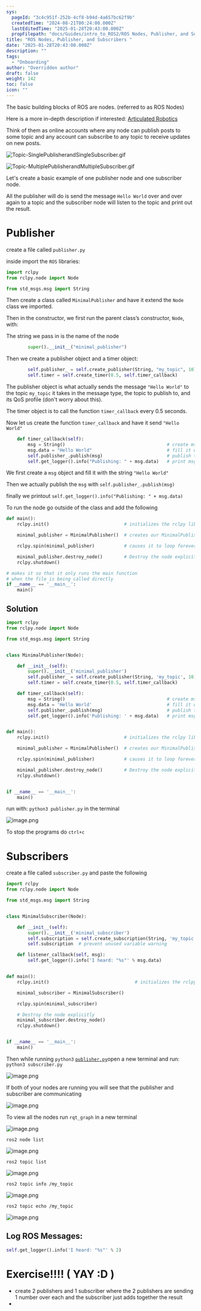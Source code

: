 ```yaml
---
sys:
  pageId: "3c4c951f-252b-4cf8-b94d-4a657bc62f9b"
  createdTime: "2024-08-21T00:24:00.000Z"
  lastEditedTime: "2025-01-28T20:43:00.000Z"
  propFilepath: "docs/Guides/intro_to_ROS2/ROS Nodes, Publisher, and Subscribers .md"
title: "ROS Nodes, Publisher, and Subscribers "
date: "2025-01-28T20:43:00.000Z"
description: ""
tags:
  - "Onboarding"
author: "Overridden author"
draft: false
weight: 142
toc: false
icon: ""
---
```


The basic building blocks of ROS are nodes. (referred to as ROS Nodes)

Here is a more in-depth description if interested: [Articulated Robotics](https://articulatedrobotics.xyz/tutorials/ready-for-ros/ros-overview#2-nodes)

Think of them as online accounts where any node can publish posts to some topic and any account can subscribe to any topic to receive updates on new posts.

![Topic-SinglePublisherandSingleSubscriber.gif](https://docs.ros.org/en/humble/_images/Topic-SinglePublisherandSingleSubscriber.gif)

![Topic-MultiplePublisherandMultipleSubscriber.gif](https://docs.ros.org/en/humble/_images/Topic-MultiplePublisherandMultipleSubscriber.gif)

Let's create a basic example of one publisher node and one subscriber node.

All the publisher will do is send the message `Hello World` over and over again to a topic and the subscriber node will listen to the topic and print out the result.

# Publisher

create a file called `publisher.py` 

inside import the `ROS` libraries:

```python
import rclpy
from rclpy.node import Node

from std_msgs.msg import String
```

Then create a class called `MinimalPublisher` and have it extend the `Node` class we imported.

Then in the constructor, we first run the parent class’s constructor, `Node`, with:

The string we pass in is the name of the node

```python
        super().__init__("minimal_publisher")
```

Then we create a publisher object and a timer object:

```python
        self.publisher_ = self.create_publisher(String, "my_topic", 10)
        self.timer = self.create_timer(0.5, self.timer_callback)
```

The publisher object is what actually sends the message `"Hello World"` to the topic `my_topic` it takes in the message type, the topic to publish to, and its QoS profile (don't worry about this).

The timer object is to call the function `timer_callback` every 0.5 seconds.

Now let us create the function `timer_callback` and have it send `"Hello World"`

```python
    def timer_callback(self):
        msg = String()                                      # create msg object
        msg.data = "Hello World"                            # fill it with data
        self.publisher_.publish(msg)                        # publish the message
        self.get_logger().info("Publishing: " + msg.data)   # print msg
```

We first create a `msg` object and fill it with the string `"Hello World"`

Then we actually publish the `msg` with `self.publisher_.publish(msg)`

finally we printout `self.get_logger().info("Publishing: " + msg.data)`

To run the node go outside of the class and add the following

```python
def main():
    rclpy.init()                            # initializes the rclpy library

    minimal_publisher = MinimalPublisher()  # creates our MinimalPublisher object

    rclpy.spin(minimal_publisher)           # causes it to loop forever

    minimal_publisher.destroy_node()        # Destroy the node explicitly
    rclpy.shutdown()

# makes it so that it only runs the main function
# when the file is being called directly
if __name__ == '__main__': 
    main()
```

## Solution

```python
import rclpy
from rclpy.node import Node

from std_msgs.msg import String


class MinimalPublisher(Node):

    def __init__(self):
        super().__init__('minimal_publisher')
        self.publisher_ = self.create_publisher(String, 'my_topic', 10)
        self.timer = self.create_timer(0.5, self.timer_callback)

    def timer_callback(self):
        msg = String()                                      # create msg object
        msg.data = 'Hello World'                            # fill it with data
        self.publisher_.publish(msg)                        # publish the message
        self.get_logger().info('Publishing: ' + msg.data)   # print msg


def main():
    rclpy.init()                            # initializes the rclpy library

    minimal_publisher = MinimalPublisher()  # creates our MinimalPublisher object

    rclpy.spin(minimal_publisher)           # causes it to loop forever

    minimal_publisher.destroy_node()        # Destroy the node explicitly
    rclpy.shutdown()


if __name__ == '__main__':
    main()
```

run with: `python3 publisher.py` in the terminal

![image.png](https://prod-files-secure.s3.us-west-2.amazonaws.com/d518164a-d88e-44d1-a4ee-3adb3bd8bce0/9214accb-ad5b-44f1-a31c-b3167c59138b/image.png?X-Amz-Algorithm=AWS4-HMAC-SHA256&X-Amz-Content-Sha256=UNSIGNED-PAYLOAD&X-Amz-Credential=ASIAZI2LB466TZOMFRLY%2F20250505%2Fus-west-2%2Fs3%2Faws4_request&X-Amz-Date=20250505T022820Z&X-Amz-Expires=3600&X-Amz-Security-Token=IQoJb3JpZ2luX2VjEHUaCXVzLXdlc3QtMiJGMEQCIE96k4ZQJNF5JN%2FAb5qpp1nZpghj%2B5PrCtcYdyn1lZFBAiAAkVBAhTwCogTT52fwlQZUbKIt6qTSiCGeA5hHNWoD%2Byr%2FAwgeEAAaDDYzNzQyMzE4MzgwNSIMyNDFcTU7euQ8qaD9KtwDhIprLBQThm2bb1GH%2Bk6E%2FFX3NOgjmWoWa7hMJZtG95Yd5Y%2BHgosAWE6T%2FjEesesK2AG9xIIVde97jix8RFAZ7d8C5WIAm33m77gDuSzybLC29u7wgoieiCHhGXI7RrFbB01tTtz14QgCUyszQyC1u5F%2BHnz1MliJydR93xS9lIqXtgsD2CrOnNS01LEo3%2BVB0xOl2QVRYXRcL6ZTWlGsHYNKBh6uN947rb7XIqOB%2BjkCFmqFk3ZMiPPqCtWtq4A6Ut%2FNE%2Fv3pb7rw8mtyBkgQEd0FmziLEBzf4phobz4Pp6SpcVDu%2F6WJh%2B57cdITl8F6cYNaSf2DxLiAzz9j%2FhSMFbuDNvu0oQ0eziM%2F4lXYEEuv7M5fuGCumhWGgfbtNtpUOPycLtReWbQdStQpWsCSVHcgl0ta6gcgnO9xnfJeeyd1mwewjavsxz9cksRtTPaZSYrzyFQcfsN65kJnbH2%2F3y0ZxuimmAowdJLOaNoc8X69ep%2BG5qOnL%2Be1oqCYmEc%2BN1qKsGvdcVgO1YPWSP7Pnjp0%2Fk7o5ZNaz2o5WE97KaT63Paz9FEAm7lxKzFpHk75waLNNwS4v2GRzJjs8ZDTZprtxrs2Ils7TA2B9gyEk%2BApesT7G4bk0VKgZ8wzKzfwAY6pgHgW49dhIkvLbp7U%2Bd3nJvw2ESleQQ2tBqfz9q0UH6eOxFvThfiDfWKDo6hjYhvp%2BaDDEtU%2FLkdr2F4HJUYGCmW%2BBVL0%2BVichVmF7xbJkz8TQripUDXmF8pnry3kbdW9t%2B9Rl%2Fs2j0Y%2Bob8SFaR8mDZRJ%2Bafwl7LwFM107p5oreS649nxLMv4c2Xt4TBGd9fGO2OWzrM%2FThTWSQafX8IeR0NJU2Fxrb&X-Amz-Signature=009fdb3553460dfba32148d51104793979928028e9042c841add34436acc8f1d&X-Amz-SignedHeaders=host&x-id=GetObject)

To stop the programs do `ctrl+c`

# Subscribers

create a file called `subscriber.py` and paste the following

```python
import rclpy
from rclpy.node import Node

from std_msgs.msg import String


class MinimalSubscriber(Node):

    def __init__(self):
        super().__init__('minimal_subscriber')
        self.subscription = self.create_subscription(String, 'my_topic', self.listener_callback, 10)
        self.subscription  # prevent unused variable warning

    def listener_callback(self, msg):
        self.get_logger().info('I heard: "%s"' % msg.data)


def main():
    rclpy.init()                                # initializes the rclpy library

    minimal_subscriber = MinimalSubscriber()

    rclpy.spin(minimal_subscriber)

    # Destroy the node explicitly
    minimal_subscriber.destroy_node()
    rclpy.shutdown()


if __name__ == '__main__':
    main()
```

Then while running `python3` [`publisher.py`](http://publisher.py/)open a new terminal and run: `python3 subscriber.py` 

![image.png](https://prod-files-secure.s3.us-west-2.amazonaws.com/d518164a-d88e-44d1-a4ee-3adb3bd8bce0/611fccf2-c738-4dbd-94e9-98f209092866/image.png?X-Amz-Algorithm=AWS4-HMAC-SHA256&X-Amz-Content-Sha256=UNSIGNED-PAYLOAD&X-Amz-Credential=ASIAZI2LB466TZOMFRLY%2F20250505%2Fus-west-2%2Fs3%2Faws4_request&X-Amz-Date=20250505T022820Z&X-Amz-Expires=3600&X-Amz-Security-Token=IQoJb3JpZ2luX2VjEHUaCXVzLXdlc3QtMiJGMEQCIE96k4ZQJNF5JN%2FAb5qpp1nZpghj%2B5PrCtcYdyn1lZFBAiAAkVBAhTwCogTT52fwlQZUbKIt6qTSiCGeA5hHNWoD%2Byr%2FAwgeEAAaDDYzNzQyMzE4MzgwNSIMyNDFcTU7euQ8qaD9KtwDhIprLBQThm2bb1GH%2Bk6E%2FFX3NOgjmWoWa7hMJZtG95Yd5Y%2BHgosAWE6T%2FjEesesK2AG9xIIVde97jix8RFAZ7d8C5WIAm33m77gDuSzybLC29u7wgoieiCHhGXI7RrFbB01tTtz14QgCUyszQyC1u5F%2BHnz1MliJydR93xS9lIqXtgsD2CrOnNS01LEo3%2BVB0xOl2QVRYXRcL6ZTWlGsHYNKBh6uN947rb7XIqOB%2BjkCFmqFk3ZMiPPqCtWtq4A6Ut%2FNE%2Fv3pb7rw8mtyBkgQEd0FmziLEBzf4phobz4Pp6SpcVDu%2F6WJh%2B57cdITl8F6cYNaSf2DxLiAzz9j%2FhSMFbuDNvu0oQ0eziM%2F4lXYEEuv7M5fuGCumhWGgfbtNtpUOPycLtReWbQdStQpWsCSVHcgl0ta6gcgnO9xnfJeeyd1mwewjavsxz9cksRtTPaZSYrzyFQcfsN65kJnbH2%2F3y0ZxuimmAowdJLOaNoc8X69ep%2BG5qOnL%2Be1oqCYmEc%2BN1qKsGvdcVgO1YPWSP7Pnjp0%2Fk7o5ZNaz2o5WE97KaT63Paz9FEAm7lxKzFpHk75waLNNwS4v2GRzJjs8ZDTZprtxrs2Ils7TA2B9gyEk%2BApesT7G4bk0VKgZ8wzKzfwAY6pgHgW49dhIkvLbp7U%2Bd3nJvw2ESleQQ2tBqfz9q0UH6eOxFvThfiDfWKDo6hjYhvp%2BaDDEtU%2FLkdr2F4HJUYGCmW%2BBVL0%2BVichVmF7xbJkz8TQripUDXmF8pnry3kbdW9t%2B9Rl%2Fs2j0Y%2Bob8SFaR8mDZRJ%2Bafwl7LwFM107p5oreS649nxLMv4c2Xt4TBGd9fGO2OWzrM%2FThTWSQafX8IeR0NJU2Fxrb&X-Amz-Signature=a6947e8d65da2816925410b7f8dbddbb8b4e445f2716c8dc2b3bdbe4e012e966&X-Amz-SignedHeaders=host&x-id=GetObject)

If both of your nodes are running you will see that the publisher and subscriber are communicating

![image.png](https://prod-files-secure.s3.us-west-2.amazonaws.com/d518164a-d88e-44d1-a4ee-3adb3bd8bce0/eea428b5-1cf0-43bb-a30b-81cbaf6c5c78/image.png?X-Amz-Algorithm=AWS4-HMAC-SHA256&X-Amz-Content-Sha256=UNSIGNED-PAYLOAD&X-Amz-Credential=ASIAZI2LB466TZOMFRLY%2F20250505%2Fus-west-2%2Fs3%2Faws4_request&X-Amz-Date=20250505T022820Z&X-Amz-Expires=3600&X-Amz-Security-Token=IQoJb3JpZ2luX2VjEHUaCXVzLXdlc3QtMiJGMEQCIE96k4ZQJNF5JN%2FAb5qpp1nZpghj%2B5PrCtcYdyn1lZFBAiAAkVBAhTwCogTT52fwlQZUbKIt6qTSiCGeA5hHNWoD%2Byr%2FAwgeEAAaDDYzNzQyMzE4MzgwNSIMyNDFcTU7euQ8qaD9KtwDhIprLBQThm2bb1GH%2Bk6E%2FFX3NOgjmWoWa7hMJZtG95Yd5Y%2BHgosAWE6T%2FjEesesK2AG9xIIVde97jix8RFAZ7d8C5WIAm33m77gDuSzybLC29u7wgoieiCHhGXI7RrFbB01tTtz14QgCUyszQyC1u5F%2BHnz1MliJydR93xS9lIqXtgsD2CrOnNS01LEo3%2BVB0xOl2QVRYXRcL6ZTWlGsHYNKBh6uN947rb7XIqOB%2BjkCFmqFk3ZMiPPqCtWtq4A6Ut%2FNE%2Fv3pb7rw8mtyBkgQEd0FmziLEBzf4phobz4Pp6SpcVDu%2F6WJh%2B57cdITl8F6cYNaSf2DxLiAzz9j%2FhSMFbuDNvu0oQ0eziM%2F4lXYEEuv7M5fuGCumhWGgfbtNtpUOPycLtReWbQdStQpWsCSVHcgl0ta6gcgnO9xnfJeeyd1mwewjavsxz9cksRtTPaZSYrzyFQcfsN65kJnbH2%2F3y0ZxuimmAowdJLOaNoc8X69ep%2BG5qOnL%2Be1oqCYmEc%2BN1qKsGvdcVgO1YPWSP7Pnjp0%2Fk7o5ZNaz2o5WE97KaT63Paz9FEAm7lxKzFpHk75waLNNwS4v2GRzJjs8ZDTZprtxrs2Ils7TA2B9gyEk%2BApesT7G4bk0VKgZ8wzKzfwAY6pgHgW49dhIkvLbp7U%2Bd3nJvw2ESleQQ2tBqfz9q0UH6eOxFvThfiDfWKDo6hjYhvp%2BaDDEtU%2FLkdr2F4HJUYGCmW%2BBVL0%2BVichVmF7xbJkz8TQripUDXmF8pnry3kbdW9t%2B9Rl%2Fs2j0Y%2Bob8SFaR8mDZRJ%2Bafwl7LwFM107p5oreS649nxLMv4c2Xt4TBGd9fGO2OWzrM%2FThTWSQafX8IeR0NJU2Fxrb&X-Amz-Signature=ccb0a60301f7d6c6534283c33335aa64f1a254f620571b3796af2bf874891d3c&X-Amz-SignedHeaders=host&x-id=GetObject)

To view all the nodes run `rqt_graph` in a new terminal

![image.png](https://prod-files-secure.s3.us-west-2.amazonaws.com/d518164a-d88e-44d1-a4ee-3adb3bd8bce0/1d98e964-4318-4d62-b5c4-8c8f78368598/image.png?X-Amz-Algorithm=AWS4-HMAC-SHA256&X-Amz-Content-Sha256=UNSIGNED-PAYLOAD&X-Amz-Credential=ASIAZI2LB466TZOMFRLY%2F20250505%2Fus-west-2%2Fs3%2Faws4_request&X-Amz-Date=20250505T022820Z&X-Amz-Expires=3600&X-Amz-Security-Token=IQoJb3JpZ2luX2VjEHUaCXVzLXdlc3QtMiJGMEQCIE96k4ZQJNF5JN%2FAb5qpp1nZpghj%2B5PrCtcYdyn1lZFBAiAAkVBAhTwCogTT52fwlQZUbKIt6qTSiCGeA5hHNWoD%2Byr%2FAwgeEAAaDDYzNzQyMzE4MzgwNSIMyNDFcTU7euQ8qaD9KtwDhIprLBQThm2bb1GH%2Bk6E%2FFX3NOgjmWoWa7hMJZtG95Yd5Y%2BHgosAWE6T%2FjEesesK2AG9xIIVde97jix8RFAZ7d8C5WIAm33m77gDuSzybLC29u7wgoieiCHhGXI7RrFbB01tTtz14QgCUyszQyC1u5F%2BHnz1MliJydR93xS9lIqXtgsD2CrOnNS01LEo3%2BVB0xOl2QVRYXRcL6ZTWlGsHYNKBh6uN947rb7XIqOB%2BjkCFmqFk3ZMiPPqCtWtq4A6Ut%2FNE%2Fv3pb7rw8mtyBkgQEd0FmziLEBzf4phobz4Pp6SpcVDu%2F6WJh%2B57cdITl8F6cYNaSf2DxLiAzz9j%2FhSMFbuDNvu0oQ0eziM%2F4lXYEEuv7M5fuGCumhWGgfbtNtpUOPycLtReWbQdStQpWsCSVHcgl0ta6gcgnO9xnfJeeyd1mwewjavsxz9cksRtTPaZSYrzyFQcfsN65kJnbH2%2F3y0ZxuimmAowdJLOaNoc8X69ep%2BG5qOnL%2Be1oqCYmEc%2BN1qKsGvdcVgO1YPWSP7Pnjp0%2Fk7o5ZNaz2o5WE97KaT63Paz9FEAm7lxKzFpHk75waLNNwS4v2GRzJjs8ZDTZprtxrs2Ils7TA2B9gyEk%2BApesT7G4bk0VKgZ8wzKzfwAY6pgHgW49dhIkvLbp7U%2Bd3nJvw2ESleQQ2tBqfz9q0UH6eOxFvThfiDfWKDo6hjYhvp%2BaDDEtU%2FLkdr2F4HJUYGCmW%2BBVL0%2BVichVmF7xbJkz8TQripUDXmF8pnry3kbdW9t%2B9Rl%2Fs2j0Y%2Bob8SFaR8mDZRJ%2Bafwl7LwFM107p5oreS649nxLMv4c2Xt4TBGd9fGO2OWzrM%2FThTWSQafX8IeR0NJU2Fxrb&X-Amz-Signature=7592367b15a4c127b114b453736e95ffe808b01ae2235df1c846dd5ef17e3a41&X-Amz-SignedHeaders=host&x-id=GetObject)

`ros2 node list`

![image.png](https://prod-files-secure.s3.us-west-2.amazonaws.com/d518164a-d88e-44d1-a4ee-3adb3bd8bce0/680ac8cf-e6d9-4164-9ece-5b9a6fccffee/image.png?X-Amz-Algorithm=AWS4-HMAC-SHA256&X-Amz-Content-Sha256=UNSIGNED-PAYLOAD&X-Amz-Credential=ASIAZI2LB466TZOMFRLY%2F20250505%2Fus-west-2%2Fs3%2Faws4_request&X-Amz-Date=20250505T022820Z&X-Amz-Expires=3600&X-Amz-Security-Token=IQoJb3JpZ2luX2VjEHUaCXVzLXdlc3QtMiJGMEQCIE96k4ZQJNF5JN%2FAb5qpp1nZpghj%2B5PrCtcYdyn1lZFBAiAAkVBAhTwCogTT52fwlQZUbKIt6qTSiCGeA5hHNWoD%2Byr%2FAwgeEAAaDDYzNzQyMzE4MzgwNSIMyNDFcTU7euQ8qaD9KtwDhIprLBQThm2bb1GH%2Bk6E%2FFX3NOgjmWoWa7hMJZtG95Yd5Y%2BHgosAWE6T%2FjEesesK2AG9xIIVde97jix8RFAZ7d8C5WIAm33m77gDuSzybLC29u7wgoieiCHhGXI7RrFbB01tTtz14QgCUyszQyC1u5F%2BHnz1MliJydR93xS9lIqXtgsD2CrOnNS01LEo3%2BVB0xOl2QVRYXRcL6ZTWlGsHYNKBh6uN947rb7XIqOB%2BjkCFmqFk3ZMiPPqCtWtq4A6Ut%2FNE%2Fv3pb7rw8mtyBkgQEd0FmziLEBzf4phobz4Pp6SpcVDu%2F6WJh%2B57cdITl8F6cYNaSf2DxLiAzz9j%2FhSMFbuDNvu0oQ0eziM%2F4lXYEEuv7M5fuGCumhWGgfbtNtpUOPycLtReWbQdStQpWsCSVHcgl0ta6gcgnO9xnfJeeyd1mwewjavsxz9cksRtTPaZSYrzyFQcfsN65kJnbH2%2F3y0ZxuimmAowdJLOaNoc8X69ep%2BG5qOnL%2Be1oqCYmEc%2BN1qKsGvdcVgO1YPWSP7Pnjp0%2Fk7o5ZNaz2o5WE97KaT63Paz9FEAm7lxKzFpHk75waLNNwS4v2GRzJjs8ZDTZprtxrs2Ils7TA2B9gyEk%2BApesT7G4bk0VKgZ8wzKzfwAY6pgHgW49dhIkvLbp7U%2Bd3nJvw2ESleQQ2tBqfz9q0UH6eOxFvThfiDfWKDo6hjYhvp%2BaDDEtU%2FLkdr2F4HJUYGCmW%2BBVL0%2BVichVmF7xbJkz8TQripUDXmF8pnry3kbdW9t%2B9Rl%2Fs2j0Y%2Bob8SFaR8mDZRJ%2Bafwl7LwFM107p5oreS649nxLMv4c2Xt4TBGd9fGO2OWzrM%2FThTWSQafX8IeR0NJU2Fxrb&X-Amz-Signature=89e5897999f04a46984b2dc2a165087a18dd6518cba76a2b241b9d9fdd7fcd43&X-Amz-SignedHeaders=host&x-id=GetObject)

`ros2 topic list`

![image.png](https://prod-files-secure.s3.us-west-2.amazonaws.com/d518164a-d88e-44d1-a4ee-3adb3bd8bce0/eee2ebe1-27ef-4a4a-96fb-2ca54126fb29/image.png?X-Amz-Algorithm=AWS4-HMAC-SHA256&X-Amz-Content-Sha256=UNSIGNED-PAYLOAD&X-Amz-Credential=ASIAZI2LB466TZOMFRLY%2F20250505%2Fus-west-2%2Fs3%2Faws4_request&X-Amz-Date=20250505T022820Z&X-Amz-Expires=3600&X-Amz-Security-Token=IQoJb3JpZ2luX2VjEHUaCXVzLXdlc3QtMiJGMEQCIE96k4ZQJNF5JN%2FAb5qpp1nZpghj%2B5PrCtcYdyn1lZFBAiAAkVBAhTwCogTT52fwlQZUbKIt6qTSiCGeA5hHNWoD%2Byr%2FAwgeEAAaDDYzNzQyMzE4MzgwNSIMyNDFcTU7euQ8qaD9KtwDhIprLBQThm2bb1GH%2Bk6E%2FFX3NOgjmWoWa7hMJZtG95Yd5Y%2BHgosAWE6T%2FjEesesK2AG9xIIVde97jix8RFAZ7d8C5WIAm33m77gDuSzybLC29u7wgoieiCHhGXI7RrFbB01tTtz14QgCUyszQyC1u5F%2BHnz1MliJydR93xS9lIqXtgsD2CrOnNS01LEo3%2BVB0xOl2QVRYXRcL6ZTWlGsHYNKBh6uN947rb7XIqOB%2BjkCFmqFk3ZMiPPqCtWtq4A6Ut%2FNE%2Fv3pb7rw8mtyBkgQEd0FmziLEBzf4phobz4Pp6SpcVDu%2F6WJh%2B57cdITl8F6cYNaSf2DxLiAzz9j%2FhSMFbuDNvu0oQ0eziM%2F4lXYEEuv7M5fuGCumhWGgfbtNtpUOPycLtReWbQdStQpWsCSVHcgl0ta6gcgnO9xnfJeeyd1mwewjavsxz9cksRtTPaZSYrzyFQcfsN65kJnbH2%2F3y0ZxuimmAowdJLOaNoc8X69ep%2BG5qOnL%2Be1oqCYmEc%2BN1qKsGvdcVgO1YPWSP7Pnjp0%2Fk7o5ZNaz2o5WE97KaT63Paz9FEAm7lxKzFpHk75waLNNwS4v2GRzJjs8ZDTZprtxrs2Ils7TA2B9gyEk%2BApesT7G4bk0VKgZ8wzKzfwAY6pgHgW49dhIkvLbp7U%2Bd3nJvw2ESleQQ2tBqfz9q0UH6eOxFvThfiDfWKDo6hjYhvp%2BaDDEtU%2FLkdr2F4HJUYGCmW%2BBVL0%2BVichVmF7xbJkz8TQripUDXmF8pnry3kbdW9t%2B9Rl%2Fs2j0Y%2Bob8SFaR8mDZRJ%2Bafwl7LwFM107p5oreS649nxLMv4c2Xt4TBGd9fGO2OWzrM%2FThTWSQafX8IeR0NJU2Fxrb&X-Amz-Signature=12fe473b3f5eeeec5f2eb87b86af7c910ca563d816d2a4379f67b29228dd9bfe&X-Amz-SignedHeaders=host&x-id=GetObject)

`ros2 topic info /my_topic`

![image.png](https://prod-files-secure.s3.us-west-2.amazonaws.com/d518164a-d88e-44d1-a4ee-3adb3bd8bce0/6288ef12-cb9e-406f-b9eb-65feed3a9011/image.png?X-Amz-Algorithm=AWS4-HMAC-SHA256&X-Amz-Content-Sha256=UNSIGNED-PAYLOAD&X-Amz-Credential=ASIAZI2LB466TZOMFRLY%2F20250505%2Fus-west-2%2Fs3%2Faws4_request&X-Amz-Date=20250505T022820Z&X-Amz-Expires=3600&X-Amz-Security-Token=IQoJb3JpZ2luX2VjEHUaCXVzLXdlc3QtMiJGMEQCIE96k4ZQJNF5JN%2FAb5qpp1nZpghj%2B5PrCtcYdyn1lZFBAiAAkVBAhTwCogTT52fwlQZUbKIt6qTSiCGeA5hHNWoD%2Byr%2FAwgeEAAaDDYzNzQyMzE4MzgwNSIMyNDFcTU7euQ8qaD9KtwDhIprLBQThm2bb1GH%2Bk6E%2FFX3NOgjmWoWa7hMJZtG95Yd5Y%2BHgosAWE6T%2FjEesesK2AG9xIIVde97jix8RFAZ7d8C5WIAm33m77gDuSzybLC29u7wgoieiCHhGXI7RrFbB01tTtz14QgCUyszQyC1u5F%2BHnz1MliJydR93xS9lIqXtgsD2CrOnNS01LEo3%2BVB0xOl2QVRYXRcL6ZTWlGsHYNKBh6uN947rb7XIqOB%2BjkCFmqFk3ZMiPPqCtWtq4A6Ut%2FNE%2Fv3pb7rw8mtyBkgQEd0FmziLEBzf4phobz4Pp6SpcVDu%2F6WJh%2B57cdITl8F6cYNaSf2DxLiAzz9j%2FhSMFbuDNvu0oQ0eziM%2F4lXYEEuv7M5fuGCumhWGgfbtNtpUOPycLtReWbQdStQpWsCSVHcgl0ta6gcgnO9xnfJeeyd1mwewjavsxz9cksRtTPaZSYrzyFQcfsN65kJnbH2%2F3y0ZxuimmAowdJLOaNoc8X69ep%2BG5qOnL%2Be1oqCYmEc%2BN1qKsGvdcVgO1YPWSP7Pnjp0%2Fk7o5ZNaz2o5WE97KaT63Paz9FEAm7lxKzFpHk75waLNNwS4v2GRzJjs8ZDTZprtxrs2Ils7TA2B9gyEk%2BApesT7G4bk0VKgZ8wzKzfwAY6pgHgW49dhIkvLbp7U%2Bd3nJvw2ESleQQ2tBqfz9q0UH6eOxFvThfiDfWKDo6hjYhvp%2BaDDEtU%2FLkdr2F4HJUYGCmW%2BBVL0%2BVichVmF7xbJkz8TQripUDXmF8pnry3kbdW9t%2B9Rl%2Fs2j0Y%2Bob8SFaR8mDZRJ%2Bafwl7LwFM107p5oreS649nxLMv4c2Xt4TBGd9fGO2OWzrM%2FThTWSQafX8IeR0NJU2Fxrb&X-Amz-Signature=083e92bf34450bd57cdfdac99556c222d129417fdbe073e7cf234eef57d74faa&X-Amz-SignedHeaders=host&x-id=GetObject)

`ros2 topic echo /my_topic`

![image.png](https://prod-files-secure.s3.us-west-2.amazonaws.com/d518164a-d88e-44d1-a4ee-3adb3bd8bce0/0a6fcb4d-422d-4a6c-a803-749ef4adf2c6/image.png?X-Amz-Algorithm=AWS4-HMAC-SHA256&X-Amz-Content-Sha256=UNSIGNED-PAYLOAD&X-Amz-Credential=ASIAZI2LB466TZOMFRLY%2F20250505%2Fus-west-2%2Fs3%2Faws4_request&X-Amz-Date=20250505T022820Z&X-Amz-Expires=3600&X-Amz-Security-Token=IQoJb3JpZ2luX2VjEHUaCXVzLXdlc3QtMiJGMEQCIE96k4ZQJNF5JN%2FAb5qpp1nZpghj%2B5PrCtcYdyn1lZFBAiAAkVBAhTwCogTT52fwlQZUbKIt6qTSiCGeA5hHNWoD%2Byr%2FAwgeEAAaDDYzNzQyMzE4MzgwNSIMyNDFcTU7euQ8qaD9KtwDhIprLBQThm2bb1GH%2Bk6E%2FFX3NOgjmWoWa7hMJZtG95Yd5Y%2BHgosAWE6T%2FjEesesK2AG9xIIVde97jix8RFAZ7d8C5WIAm33m77gDuSzybLC29u7wgoieiCHhGXI7RrFbB01tTtz14QgCUyszQyC1u5F%2BHnz1MliJydR93xS9lIqXtgsD2CrOnNS01LEo3%2BVB0xOl2QVRYXRcL6ZTWlGsHYNKBh6uN947rb7XIqOB%2BjkCFmqFk3ZMiPPqCtWtq4A6Ut%2FNE%2Fv3pb7rw8mtyBkgQEd0FmziLEBzf4phobz4Pp6SpcVDu%2F6WJh%2B57cdITl8F6cYNaSf2DxLiAzz9j%2FhSMFbuDNvu0oQ0eziM%2F4lXYEEuv7M5fuGCumhWGgfbtNtpUOPycLtReWbQdStQpWsCSVHcgl0ta6gcgnO9xnfJeeyd1mwewjavsxz9cksRtTPaZSYrzyFQcfsN65kJnbH2%2F3y0ZxuimmAowdJLOaNoc8X69ep%2BG5qOnL%2Be1oqCYmEc%2BN1qKsGvdcVgO1YPWSP7Pnjp0%2Fk7o5ZNaz2o5WE97KaT63Paz9FEAm7lxKzFpHk75waLNNwS4v2GRzJjs8ZDTZprtxrs2Ils7TA2B9gyEk%2BApesT7G4bk0VKgZ8wzKzfwAY6pgHgW49dhIkvLbp7U%2Bd3nJvw2ESleQQ2tBqfz9q0UH6eOxFvThfiDfWKDo6hjYhvp%2BaDDEtU%2FLkdr2F4HJUYGCmW%2BBVL0%2BVichVmF7xbJkz8TQripUDXmF8pnry3kbdW9t%2B9Rl%2Fs2j0Y%2Bob8SFaR8mDZRJ%2Bafwl7LwFM107p5oreS649nxLMv4c2Xt4TBGd9fGO2OWzrM%2FThTWSQafX8IeR0NJU2Fxrb&X-Amz-Signature=5b79d97dec872ca6f6c7631531c8141713c2376195edf7f338122933760a4a5a&X-Amz-SignedHeaders=host&x-id=GetObject)

## Log ROS Messages:

```python
self.get_logger().info('I heard: "%s"' % 2)
```

# Exercise!!!! ( YAY :D )

- create 2 publishers and 1 subscriber where the 2 publishers are sending 1 number over each and the subscriber just adds together the result
- 
